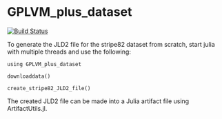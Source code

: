 # GPLVM_plus_dataset

[![Build Status](https://github.com/ngiann/GPLVM_plus_dataset.jl/actions/workflows/CI.yml/badge.svg?branch=main)](https://github.com/ngiann/GPLVM_plus_dataset.jl/actions/workflows/CI.yml?query=branch%3Amain)

To generate the JLD2 file for the stripe82 dataset from scratch, start julia with multiple threads and use the following:
```
using GPLVM_plus_dataset

downloaddata()

create_stripe82_JLD2_file()
```

The created JLD2 file can be made into a Julia artifact file using ArtifactUtils.jl.